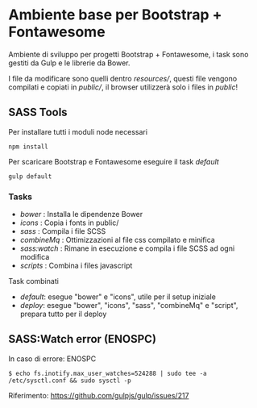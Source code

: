 # Ambiente base per Bootstrap + Fontawesome

Ambiente di sviluppo per progetti Bootstrap + Fontawesome, i task sono gestiti da Gulp e le librerie da Bower.

I file da modificare sono quelli dentro *resources/*, questi file vengono compilati e copiati in *public/*,
il browser utilizzerà solo i files in *public*!

## SASS Tools

Per installare tutti i moduli node necessari

```
npm install
```

Per scaricare Bootstrap e Fontawesome eseguire il task *default*

```
gulp default
```

### Tasks

* *bower* : Installa le dipendenze Bower
* *icons* : Copia i fonts in public/
* *sass* : Compila i file SCSS
* *combineMq* : Ottimizzazioni al file css compilato e minifica
* *sass:watch* : Rimane in esecuzione e compila i file SCSS ad ogni modifica
* *scripts* : Combina i files javascript

Task combinati

* *default*: esegue "bower" e "icons", utile per il setup iniziale
* *deploy*: esegue "bower", "icons", "sass", "combineMq" e "script", prepara tutto per il deploy


## SASS:Watch error (ENOSPC)

In caso di errore: ENOSPC

```
$ echo fs.inotify.max_user_watches=524288 | sudo tee -a /etc/sysctl.conf && sudo sysctl -p
```

Riferimento: https://github.com/gulpjs/gulp/issues/217
